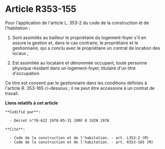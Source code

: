 # Article R353-155

Pour l'application de l'article L. 353-2 du code de la construction et de l'habitation :

1. Sont assimilés au bailleur le propriétaire du logement-foyer s'il en assure la gestion et, dans le cas contraire, le
propriétaire et le gestionnaire, qui a conclu avec le propriétaire un contrat de location des locaux ;

2. Est assimilée au locataire et dénommée occupant, toute personne physique résidant dans un logement-foyer, titulaire d'un
titre d'occupation.

Ce titre est consenti par le gestionnaire dans les conditions définies à l'article R. 353-165 ci-dessous ; il ne peut être
accessoire à un contrat de travail.

**Liens relatifs à cet article**

	**Codifié par**:

	  - Décret n°78-622 1978-05-31 JORF 8 JUIN 1978

	**Cite**:

	  - Code de la construction et de l'habitation. - art. L353-2 (M)
	  - Code de la construction et de l'habitation. - art. R353-165 (M)
